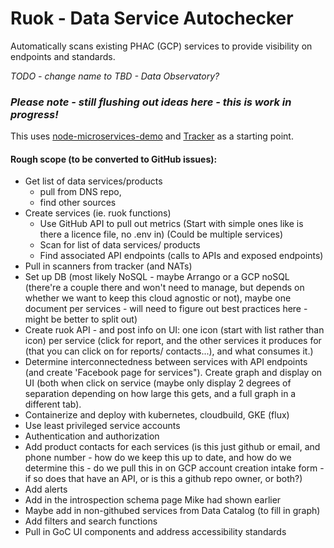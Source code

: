 # Ruok - Data Service Autochecker

Automatically scans existing PHAC (GCP) services to provide visibility on endpoints and standards.  

*TODO - change name to TBD - Data Observatory?*

### *Please note - still flushing out ideas here - this is work in progress!*

This uses [node-microservices-demo](https://github.com/PHACDataHub/node-microservices-demo) and [Tracker](https://github.com/canada-ca/tracker) as a starting point.

#### Rough scope (to be converted to GitHub issues):
* Get list of data services/products 
    * pull from DNS repo, 
    * find other sources
* Create services (ie. ruok functions) 
    * Use GitHub API to pull out metrics (Start with simple ones like is there a licence file, no .env in) (Could be multiple services)
    * Scan for list of data services/ products 
    * Find associated API endpoints (calls to APIs and exposed endpoints)
* Pull in scanners from tracker (and NATs) 
* Set up DB (most likely NoSQL - maybe Arrango or a GCP noSQL (there're a couple there and won't need to manage, but depends on whether we want to keep this cloud agnostic or not), maybe one document per services -  will need to figure out best practices here - might be better to split out)
* Create ruok API - and post info on UI: one icon (start with list rather than icon) per service (click for report, and the other services it produces for (that you can click on for reports/ contacts...), and what consumes it.)
* Determine interconnectedness between services with API endpoints (and create 'Facebook page for services"). Create graph and display on UI (both when click on service (maybe only display 2 degrees of separation depending on how large this gets, and a full graph in a different tab).
* Containerize and deploy with kubernetes, cloudbuild, GKE (flux)
* Use least privileged service accounts
* Authentication and authorization
* Add product contacts for each services (is this just github or email, and phone number - how do we keep this up to date, and how do we determine this - do we pull this in on GCP account creation intake form - if so does that have an API, or is this a github repo owner, or both?)
* Add alerts
* Add in the introspection schema page Mike had shown earlier
* Maybe add in non-githubed services from Data Catalog (to fill in graph) 
* Add filters and search functions
* Pull in GoC UI components and address accessibility standards




